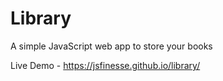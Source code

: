 # Library

A simple JavaScript web app to store your books

Live Demo - https://jsfinesse.github.io/library/